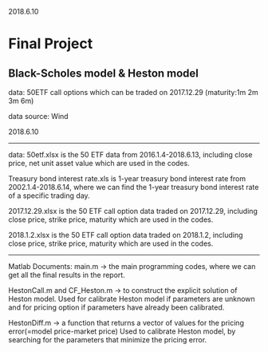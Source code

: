 2018.6.10 
# Final Project
##  Black-Scholes model & Heston model

data: 50ETF call options which can be traded on 2017.12.29 (maturity:1m 2m 3m 6m)

data source: Wind

2018.6.10

----------------------
data:
50etf.xlsx is the 50 ETF data from 2016.1.4-2018.6.13, including close price, net unit asset value which are used in the codes.

Treasury bond interest rate.xls is 1-year treasury bond interest rate from 2002.1.4-2018.6.14, where we can find the 1-year treasury bond interest rate of a specific trading day.

2017.12.29.xlsx is the 50 ETF call option data traded on 2017.12.29, including close price, strike price, maturity which are used in the codes.

2018.1.2.xlsx is the 50 ETF call option data traded on 2018.1.2, including close price, strike price, maturity which are used in the codes.

----------------------
Matlab Documents:
main.m -> the main programming codes, where we can get all the final results in the report.

HestonCall.m and CF_Heston.m -> to construct the explicit solution of Heston model. Used for calibrate Heston model if parameters are unknown and for pricing option if parameters have already been calibrated.

HestonDiff.m -> a function that returns a vector of values for the pricing error(=model price-market price)   Used to calibrate Heston model, by searching for the parameters that minimize the pricing error.
